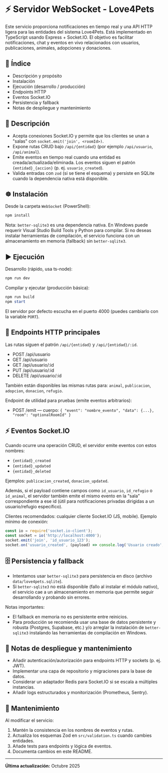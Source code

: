 
# ⚡ Servidor WebSocket - Love4Pets

Este servicio proporciona notificaciones en tiempo real y una API HTTP ligera para las entidades del sistema Love4Pets. Está implementado en TypeScript usando Express + Socket.IO. El objetivo es facilitar notificaciones, chat y eventos en vivo relacionados con usuarios, publicaciones, animales, adopciones y donaciones.

## 📑 Índice

- Descripción y propósito
- Instalación
- Ejecución (desarrollo / producción)
- Endpoints HTTP
- Eventos Socket.IO
- Persistencia y fallback
- Notas de despliegue y mantenimiento

## 📌 Descripción

- Acepta conexiones Socket.IO y permite que los clientes se unan a "salas" con `socket.emit('join', <roomId>)`.
- Expone rutas CRUD bajo `/api/{entidad}` (por ejemplo `/api/usuario`, `/api/animal`).
- Emite eventos en tiempo real cuando una entidad es creada/actualizada/eliminada. Los eventos siguen el patrón `{entidad}_{accion}` (p. ej. `usuario_created`).
- Valida entradas con `zod` (si se tiene el esquema) y persiste en SQLite cuando la dependencia nativa está disponible.

## ☸️ Instalación

Desde la carpeta `WebSocket` (PowerShell):

```powershell
npm install
```

Nota: `better-sqlite3` es una dependencia nativa. En Windows puede requerir Visual Studio Build Tools y Python para compilar. Si no deseas instalar herramientas de compilación, el servicio funciona con un almacenamiento en memoria (fallback) sin `better-sqlite3`.

## ▶️ Ejecución

Desarrollo (rápido, usa ts-node):

```powershell
npm run dev
```

Compilar y ejecutar (producción básica):

```powershell
npm run build
npm start
```

El servidor por defecto escucha en el puerto 4000 (puedes cambiarlo con la variable `PORT`).

## 🔗 Endpoints HTTP principales

Las rutas siguen el patrón `/api/{entidad}` y `/api/{entidad}/:id`.

- POST /api/usuario
- GET /api/usuario
- GET /api/usuario/:id
- PUT /api/usuario/:id
- DELETE /api/usuario/:id

También están disponibles las mismas rutas para: `animal`, `publicacion`, `adopcion`, `donacion`, `refugio`.

Endpoint de utilidad para pruebas (emite eventos arbitrarios):

- POST /emit  — cuerpo: `{ "event": "nombre_evento", "data": {...}, "room": "optionalRoomId" }`

## ⚡ Eventos Socket.IO

Cuando ocurre una operación CRUD, el servidor emite eventos con estos nombres:

- `{entidad}_created`
- `{entidad}_updated`
- `{entidad}_deleted`

Ejemplos: `publicacion_created`, `donacion_updated`.

Además, si el payload contiene campos como `id_usuario`, `id_refugio` o `id_animal`, el servidor también emite el mismo evento en la "sala" correspondiente a ese id (útil para notificaciones privadas dirigidas a un usuario/refugio específico).

Clientes recomendados: cualquier cliente Socket.IO (JS, mobile). Ejemplo mínimo de conexión:

```js
const io = require('socket.io-client');
const socket = io('http://localhost:4000');
socket.emit('join', 'id_usuario_123');
socket.on('usuario_created', (payload) => console.log('Usuario creado', payload));
```

## 🗄️ Persistencia y fallback

- Intentamos usar `better-sqlite3` para persistencia en disco (archivo `data/love4pets.sqlite`).
- Si `better-sqlite3` no está disponible (fallo al instalar el módulo nativo), el servicio cae a un almacenamiento en memoria que permite seguir desarrollando y probando sin errores.

Notas importantes:
- El fallback en memoria no es persistente entre reinicios.
- Para producción se recomienda usar una base de datos persistente y robusta (Postgres, Supabase, etc.) y/o arreglar la instalación de `better-sqlite3` instalando las herramientas de compilación en Windows.

## 🔧 Notas de despliegue y mantenimiento

- Añadir autenticación/autorización para endpoints HTTP y sockets (p. ej. JWT).
- Implementar una capa de repositorio y migraciones para la base de datos.
- Considerar un adaptador Redis para Socket.IO si se escala a múltiples instancias.
- Añadir logs estructurados y monitorización (Prometheus, Sentry).

## 📝 Mantenimiento

Al modificar el servicio:

1. Mantén la consistencia en los nombres de eventos y rutas.
2. Actualiza los esquemas Zod en `src/validation.ts` cuando cambies entidades.
3. Añade tests para endpoints y lógica de eventos.
4. Documenta cambios en este README.

---

**Última actualización:** Octubre 2025


